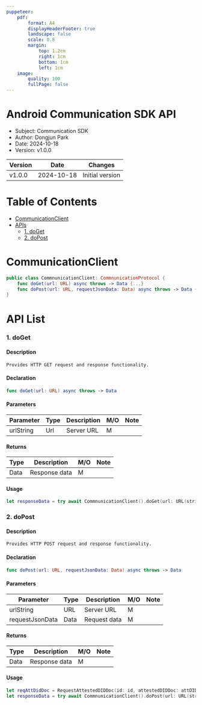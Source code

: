 ```yaml
---
puppeteer:
    pdf:
        format: A4
        displayHeaderFooter: true
        landscape: false
        scale: 0.8
        margin:
            top: 1.2cm
            right: 1cm
            bottom: 1cm
            left: 1cm
    image:
        quality: 100
        fullPage: false
---
```


Android Communication SDK API
==

- Subject: Communication SDK
- Author: Dongjun Park
- Date: 2024-10-18
- Version: v1.0.0

| Version | Date       | Changes                  |
| ------- | ---------- | ------------------------ |
| v1.0.0  | 2024-10-18 | Initial version          |


<div style="page-break-after: always;"></div>

# Table of Contents
- [CommunicationClient](#communicationClient)
- [APIs](#api-list)
  - [1. doGet](#1-doget)
  - [2. doPost](#2-dopost)


# CommunicationClient
```swift
public class CommnunicationClient: CommnunicationProtocol {
    func doGet(url: URL) async throws -> Data {...}
    func doPost(url: URL, requestJsonData: Data) async throws -> Data {...}
}
```

# API List
### 1. doGet

#### Description
`Provides HTTP GET request and response functionality.`

#### Declaration
```swift
func doGet(url: URL) async throws -> Data
```

#### Parameters
| Parameter | Type   | Description                | **M/O** | **Note** |
|-----------|--------|----------------------------|---------|----------|
| urlString | Url    | Server URL                 |   M     |          |

#### Returns
| Type | Description                |**M/O**  | **Note**    |
|------|----------------------------|---------|-------------|
| Data | Response data              |    M    |             |

#### Usage
```swift
let responseData = try await CommnunicationClient().doGet(url: URL(string: URLs.TAS_URL + "/list/api/v1/vcplan/list")!)
```

### 2. doPost

#### Description
`Provides HTTP POST request and response functionality.`

#### Declaration
```swift
func doPost(url: URL, requestJsonData: Data) async throws -> Data
```

#### Parameters
| Parameter      | Type   | Description                | **M/O** | **Note** |
|----------------|--------|----------------------------|---------|----------|
| urlString      | URL    | Server URL                 |    M    |          |
| requestJsonData| Data   | Request data               |    M    |          |

#### Returns
| Type | Description                |**M/O**  |    **Note** |
|------|----------------------------|---------|-------------|
| Data | Response data              |      M  |             |

#### Usage
```swift
let reqAttDidDoc = RequestAttestedDIDDoc(id: id, attestedDIDDoc: attDIDDoc)
let responseData = try await CommnunicationClient().doPost(url: URL(string:tasURL + "/tas/api/v1/request-register-wallet")!, requestJsonData: try reqAttDidDoc.toJsonData())
```
<br>
